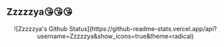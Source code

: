 ## Zzzzzya😘😘😘
<div align = center>
![Zzzzzya's Github Status](https://github-readme-stats.vercel.app/api?username=Zzzzzya&show_icons=true&theme=radical)
</div>